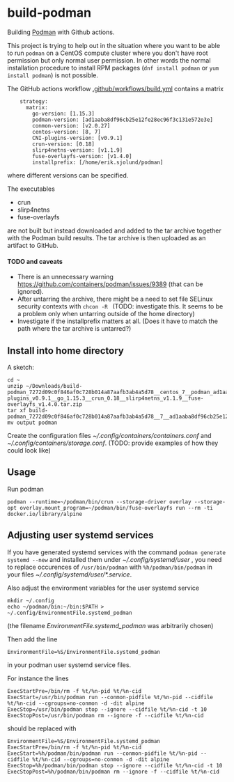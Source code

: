 # build-podman

Building [Podman](https://github.com/containers/podman) with Github actions.

This project is trying to help out in the situation where you want to be able to run 
`podman` on a CentOS compute cluster where you don't have root permission but only normal user permission. In other words
the normal installation procedure to install RPM packages (`dnf install podman` or `yum install podman`) is not possible.

The GitHub actions workflow [.github/workflows/build.yml](.github/workflows/build.yml) contains a matrix

```
    strategy:
      matrix:
        go-version: [1.15.3]
        podman-version: [ad1aaba8df96cb25e12fe28ec96f3c131e572e3e]
        conmon-version: [v2.0.27]
        centos-version: [8, 7]
        CNI-plugins-version: [v0.9.1]
        crun-version: [0.18]
        slirp4netns-version: [v1.1.9]
        fuse-overlayfs-version: [v1.4.0]
        installprefix: [/home/erik.sjolund/podman]
```
where different versions can be specified. 

The executables

* crun
* slirp4netns
* fuse-overlayfs

are not built but instead downloaded and added to the tar archive together with the Podman build results.
The tar archive is then uploaded as an artifact to GitHub.


#### TODO and caveats

* There is an unnecessary warning https://github.com/containers/podman/issues/9389 (that can be ignored).
* After untarring the archive, there might be a need to set file SELinux security contexts with `chcon -R ` (TODO: investigate this. It seems to be a problem only when untarring outside of the home directory)
* Investigate if the installprefix matters at all. (Does it have to match the path where the tar archive is untarred?)

## Install into home directory

A sketch:

```
cd ~
unzip ~/Downloads/build-podman_7272d09c0f846af0c728b014a87aafb3ab4a5d78__centos_7__podman_ad1aaba8df96cb25e12fe28ec96f3c131e572e3e__conmon_v2.0.27__CNI-plugins_v0.9.1__go_1.15.3__crun_0.18__slirp4netns_v1.1.9__fuse-overlayfs_v1.4.0.tar.zip
tar xf build-podman_7272d09c0f846af0c728b014a87aafb3ab4a5d78__7__ad1aaba8df96cb25e12fe28ec96f3c131e572e3e__v2.0.27__v0.9.1__1.15.3__0.18__v1.1.9__v1.4.0.tar
mv output podman
```

Create the configuration files _~/.config/containers/containers.conf_
and _~/.config/containers/storage.conf_. (TODO: provide examples of how they could look like)

## Usage

Run podman

```
podman --runtime=~/podman/bin/crun --storage-driver overlay --storage-opt overlay.mount_program=~/podman/bin/fuse-overlayfs run --rm -ti docker.io/library/alpine
```


## Adjusting user systemd services

If you have generated systemd services with the command `podman generate systemd --new` and installed them under _~/.config/systemd/user_ , you need to replace occurences of `/usr/bin/podman` with `%h/podman/bin/podman`
in your files  _~/.config/systemd/user/*.service_. 

Also adjust the environment variables for the user systemd service

```
mkdir ~/.config
echo ~/podman/bin:~/bin:$PATH > ~/.config/EnvironmentFile.systemd_podman
```

(the filename _EnvironmentFile.systemd_podman_ was arbitrarily chosen)

Then add the line

```
EnvironmentFile=%S/EnvironmentFile.systemd_podman
```
in your podman user systemd service files.

For instance the lines

```
ExecStartPre=/bin/rm -f %t/%n-pid %t/%n-cid
ExecStart=/usr/bin/podman run --conmon-pidfile %t/%n-pid --cidfile %t/%n-cid --cgroups=no-conmon -d -dit alpine
ExecStop=/usr/bin/podman stop --ignore --cidfile %t/%n-cid -t 10
ExecStopPost=/usr/bin/podman rm --ignore -f --cidfile %t/%n-cid
```
should be replaced with

```
EnvironmentFile=%S/EnvironmentFile.systemd_podman
ExecStartPre=/bin/rm -f %t/%n-pid %t/%n-cid
ExecStart=%h/podman/bin/podman run --conmon-pidfile %t/%n-pid --cidfile %t/%n-cid --cgroups=no-conmon -d -dit alpine
ExecStop=%h/podman/bin/podman stop --ignore --cidfile %t/%n-cid -t 10
ExecStopPost=%h/podman/bin/podman rm --ignore -f --cidfile %t/%n-cid
```
